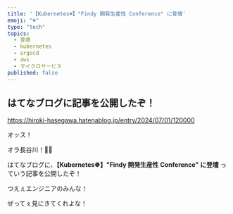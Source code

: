 ```yaml
---
title: '【Kubernetes☸️】"Findy 開発生産性 Conference" に登壇'
emoji: "☸️"
type: "tech"
topics:
  - 登壇
  - kubernetes
  - argocd
  - aws
  - マイクロサービス
published: false
---
```


## はてなブログに記事を公開したぞ！

https://hiroki-hasegawa.hatenablog.jp/entry/2024/07/01/120000

オッス！

オラ長谷川！✋🏻

はてなブログに、**【Kubernetes☸️】"Findy 開発生産性 Conference" に登壇** っていう記事を公開したぞ！

つえぇエンジニアのみんな！

ぜってぇ見にきてくれよな！
